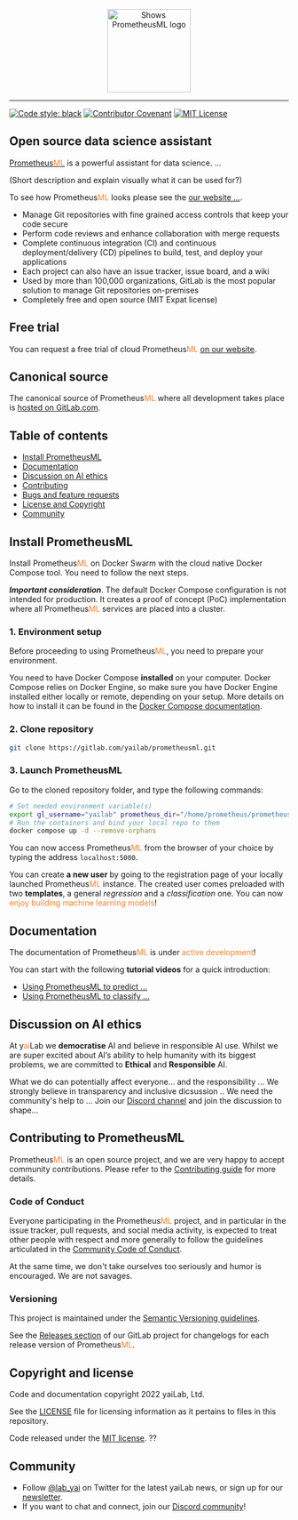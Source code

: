 <div style="margin-bottom:2rem;"></div>
<div align="center">

  <picture>
    <source height="150" media="(prefers-color-scheme: dark)" srcset="https://yailab.com/assets/logo/logo-prometheus-white.svg">
    <source height="150" media="(prefers-color-scheme: light)" srcset="https://yailab.com/assets/logo/logo-prometheus-black.svg">
    <img alt="Shows PrometheusML logo" src="https://yailab.com/assets/logo/logo-prometheus-black.svg">
  </picture>

</div>

-----------------
[![Code style: black](https://img.shields.io/badge/code%20style-black-000000.svg)](https://github.com/psf/black)
[![Contributor Covenant](https://img.shields.io/badge/Contributor%20Covenant-2.1-4baaaa.svg)](CODE_OF_CONDUCT.md)
[![MIT License](https://img.shields.io/badge/License-MIT-brightgreen.svg)](LICENSE)

## Open source data science assistant
[Prometheus<span style="color: #ff7F2a;">ML</span>](https://yailab.net/) is a powerful assistant for data science. ...

(Short description and explain visually what it can be used for?)

To see how Prometheus<span style="color: #ff7F2a;">ML</span> looks please see the 
[our website ...]().

- Manage Git repositories with fine grained access controls that keep your code secure
- Perform code reviews and enhance collaboration with merge requests
- Complete continuous integration (CI) and continuous deployment/delivery (CD) pipelines to build, test, and deploy your applications
- Each project can also have an issue tracker, issue board, and a wiki
- Used by more than 100,000 organizations, GitLab is the most popular solution to manage Git repositories on-premises
- Completely free and open source (MIT Expat license)

## Free trial

You can request a free trial of cloud Prometheus<span style="color: #ff7F2a;">ML</span> [on our website](https://yailab.com/pricing.html).

## Canonical source

The canonical source of Prometheus<span style="color: #ff7F2a;">ML</span> where all development takes place is 
[hosted on GitLab.com](https://gitlab.com/yailab/prometheusml).

## Table of contents

* [Install PrometheusML](#install-prometheusml)
* [Documentation](#documentation)
* [Discussion on AI ethics](#discussion-on-ai-ethics)
* [Contributing](#contributing-to-prometheusml)
* [Bugs and feature requests](#bugs-and-feature-requests)
* [License and Copyright](#copyright-and-license)
* [Community](#community)


## Install PrometheusML
Install Prometheus<span style="color: #ff7F2a;">ML</span> on Docker Swarm with the cloud native Docker Compose tool. 
You need to follow the next steps.

**_Important consideration_**. The default Docker Compose configuration is not intended for production. It creates 
a proof of concept (PoC) implementation where all Prometheus<span style="color: #ff7F2a;">ML</span> services are placed 
into a cluster.

### 1. Environment setup
Before proceeding to using Prometheus<span style="color: #ff7F2a;">ML</span>, you need to prepare your environment.

You need to have Docker Compose **installed** on your computer. Docker Compose relies on Docker Engine, 
so make sure you have Docker Engine installed either locally or remote, depending on your setup. More details on how 
to install it can be found in the [Docker Compose documentation](https://docs.docker.com/compose/install/).

### 2. Clone repository
```sh 
git clone https://gitlab.com/yailab/prometheusml.git
```

### 3. Launch PrometheusML
Go to the cloned repository folder, and type the following commands:

```sh
# Set needed environment variable(s)
export gl_username="yailab" prometheus_dir="/home/prometheus/prometheusml" 
# Run the containers and bind your local repo to them
docker compose up -d --remove-orphans
```

You can now access Prometheus<span style="color: #ff7F2a;">ML</span> from the browser of your choice 
by typing the address `localhost:5000`. 

You can create **a new user** by going to the registration page of your locally launched 
Prometheus<span style="color: #ff7F2a;">ML</span> instance. The created user comes preloaded 
with two **templates**, a general _regression_ and a _classification_ one. You can now 
<span style="color: #ff7F2a;">enjoy building machine learning models</span>!


## Documentation
The documentation of Prometheus<span style="color: #ff7F2a;">ML</span> is under 
<span style="color: #ff7F2a;">active development</span>! 

You can start with the following **tutorial videos** for a quick introduction:
- [Using PrometheusML to predict ...]()
- [Using PrometheusML to classify ...]()


## Discussion on AI ethics
At y<span style="color: #ff7F2a;">ai</span>Lab we **democratise** AI and believe in responsible AI use. Whilst we are super excited about AI’s 
ability to help humanity with its biggest problems, we are committed to **Ethical** and **Responsible** AI. 

What we do can potentially affect everyone... and the responsibility ... We strongly believe in transparency and inclusive dicsussion ..
We need the community's help to ... Join our [Discord channel]() and join the discussion to shape... 


## Contributing to PrometheusML
Prometheus<span style="color: #ff7F2a;">ML</span> is an open source project, and we are 
very happy to accept community contributions. Please refer to the [Contributing guide](CONTRIBUTING.md) 
for more details.

### Code of Conduct

Everyone participating in the Prometheus<span style="color: #ff7F2a;">ML</span> project, and in particular in the issue tracker,
pull requests, and social media activity, is expected to treat other people with respect
and more generally to follow the guidelines articulated in the
[Community Code of Conduct](CODE_OF_CONDUCT.md).

At the same time, we don't take ourselves too seriously and humor is encouraged. We are not savages.

### Versioning

This project is maintained under the [Semantic Versioning guidelines](https://semver.org/).

See the [Releases section](https://gitlab.com/yailab/prometheusml/-/releases) of our GitLab project for 
changelogs for each release version of Prometheus<span style="color: #ff7F2a;">ML</span>.


## Copyright and license

Code and documentation copyright 2022 yaiLab, Ltd.

See the [LICENSE](LICENSE) file for licensing information as it pertains to
files in this repository.

Code released under the [MIT license](). ??


## Community

* Follow [@lab_yai](https://twitter.com/lab_yai) on Twitter for the latest yaiLab news, or 
sign up for our [newsletter]().
* If you want to chat and connect, join our [Discord community]()!